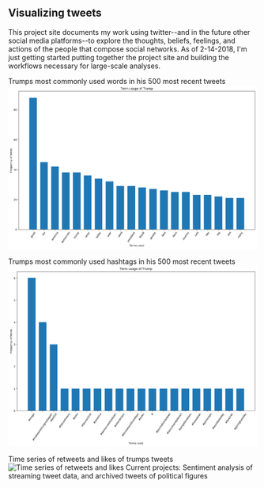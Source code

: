 ## Visualizing tweets 

This project site documents my work using twitter--and in the future other social media platforms--to explore the thoughts, beliefs, feelings, and actions of the people that compose social networks. As of 2-14-2018, I'm just getting started putting together the project site and building the workflows necessary for large-scale analyses.

Trumps most commonly used words in his 500 most recent tweets
![Trumps most commonly used words in his 500 most recent tweets](/figures/terms.png)

Trumps most commonly used hashtags in his 500 most recent tweets
![Trumps most commonly used hashtags in his 500 most recent tweets](/figures/hashtags.png)

Time series of retweets and likes of trumps tweets
![Time series of retweets and likes](https://plot.ly/~savery_max/48.embed)
Current projects: Sentiment analysis of streaming tweet data, and archived tweets of political figures



